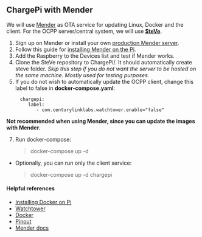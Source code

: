 ## ChargePi with Mender

We will use [Mender](https://mender.io/) as OTA service for updating Linux, Docker and the client. For the OCPP
server/central system, we will use **[SteVe](https://github.com/RWTH-i5-IDSG/steve)**.

1. Sign up on Mender or install your
   own [production Mender server](https://docs.mender.io/3.0/server-installation/installation-with-docker-compose).
2. Follow this guide
   for [installing Mender on the Pi](https://docs.mender.io/get-started/preparation/prepare-a-raspberry-pi-device).
3. Add the Raspberry to the Devices list and test if Mender works.
5. Clone the SteVe repository to ChargePi/. It should automatically create steve folder.
   *Skip this step if you do not want the server to be hosted on the same machine. Mostly used for testing purposes.*
6. If you do not wish to automatically update the OCPP client, change this label to false in **docker-compose.yaml**:

```
     chargepi:
        label:
           - com.centurylinklabs.watchtower.enable="false"
```

   **Not recommended when using Mender, since you can update the images with Mender.**

7. Run docker-compose:

   > docker-compose up -d

* Optionally, you can run only the client service:

  > docker-compose up -d chargepi

#### Helpful references

- [Installing Docker on Pi](https://www.docker.com/blog/happy-pi-day-docker-raspberry-pi/)
- [Watchtower](https://github.com/containrrr/watchtower)
- [Docker](https://docs.docker.com/)
- [Pinout](https://pinout.xyz/)
- [Mender docs](https://docs.mender.io/get-started/preparation/prepare-a-raspberry-pi-device)